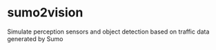 # sumo2vision
Simulate perception sensors and object detection based on traffic data generated by Sumo
